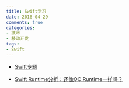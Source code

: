 ```yaml
---
title: Swift学习
date: 2016-04-29
comments: true
categories:
- 技术
- 移动开发
tags:
- Swift
---
```


* [Swift专题](http://www.cocoachina.com/special/swift/)

* [Swift Runtime分析：还像OC Runtime一样吗？](http://mp.weixin.qq.com/s?__biz=MzA3ODg4MDk0Ng==&amp;mid=403153173&amp;idx=1&amp;sn=c631f95b28a0eb4b842a9494e43a30e5#rd&utm_source=tuicool&utm_medium=referral)